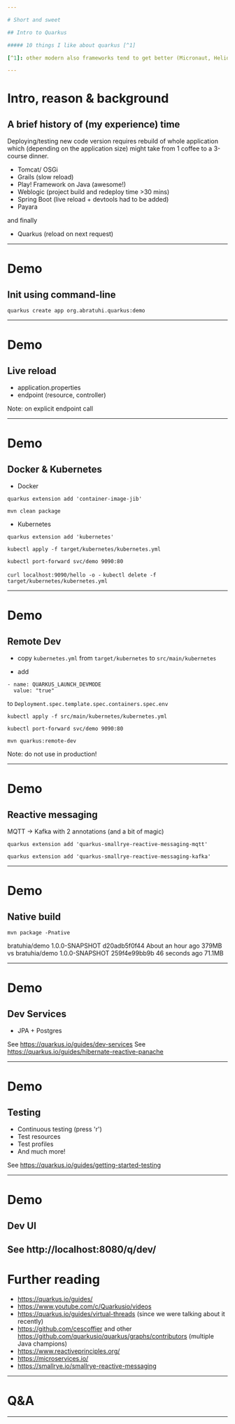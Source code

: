 ```yaml
---

# Short and sweet

## Intro to Quarkus

##### 10 things I like about quarkus [^1]

[^1]: other modern also frameworks tend to get better (Micronaut, Helidon)

---
```


# Intro, reason & background

## A brief history of (my experience) time

Deploying/testing new code version requires rebuild of whole application which (depending on the application size) might take from 1 coffee to a 3-course dinner.

* Tomcat/ OSGi
* Grails (slow reload)
* Play! Framework on Java (awesome!)
* Weblogic (project build and redeploy time >30 mins)
* Spring Boot (live reload + devtools had to be added)
* Payara

and finally

* Quarkus (reload on next request)

---

# Demo

## Init using command-line

`quarkus create app org.abratuhi.quarkus:demo`

---

# Demo

## Live reload

* application.properties
* endpoint (resource, controller)

Note: on explicit endpoint call

---

# Demo

## Docker & Kubernetes

* Docker

`quarkus extension add 'container-image-jib'`

`mvn clean package`

* Kubernetes

`quarkus extension add 'kubernetes'`

`kubectl apply -f target/kubernetes/kubernetes.yml`

`kubectl port-forward svc/demo 9090:80`

`curl localhost:9090/hello -o -`
`kubectl delete -f target/kubernetes/kubernetes.yml`

---

# Demo

## Remote Dev

* copy `kubernetes.yml` from `target/kubernetes` to `src/main/kubernetes`

* add

```
- name: QUARKUS_LAUNCH_DEVMODE
  value: "true"
```

to `Deployment.spec.template.spec.containers.spec.env`

`kubectl apply -f src/main/kubernetes/kubernetes.yml`

`kubectl port-forward svc/demo 9090:80`

`mvn quarkus:remote-dev`


Note: do not use in production!

---

# Demo

## Reactive messaging

MQTT -> Kafka with 2 annotations (and a bit of magic)

`quarkus extension add 'quarkus-smallrye-reactive-messaging-mqtt'`

`quarkus extension add 'quarkus-smallrye-reactive-messaging-kafka'`

---

# Demo

## Native build

`mvn package -Pnative`

bratuhia/demo                              1.0.0-SNAPSHOT   d20adb5f0f44   About an hour ago   379MB
vs
bratuhia/demo                              1.0.0-SNAPSHOT   259f4e99bb9b   46 seconds ago   71.1MB

---

# Demo

## Dev Services

* JPA + Postgres

See https://quarkus.io/guides/dev-services
See https://quarkus.io/guides/hibernate-reactive-panache

---

# Demo

## Testing

* Continuous testing (press 'r')
* Test resources
* Test profiles
* And much more!

See https://quarkus.io/guides/getting-started-testing

---

# Demo

## Dev UI

See http://localhost:8080/q/dev/
---

# Further reading

* https://quarkus.io/guides/
* https://www.youtube.com/c/Quarkusio/videos
* https://quarkus.io/guides/virtual-threads (since we were talking about it recently)
* https://github.com/cescoffier and other https://github.com/quarkusio/quarkus/graphs/contributors (multiple Java champions)
* https://www.reactiveprinciples.org/
* https://microservices.io/
* https://smallrye.io/smallrye-reactive-messaging

---

# Q&A

---
